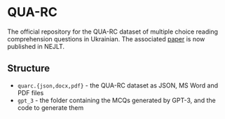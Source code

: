 # QUA-RC
The official repository for the QUA-RC dataset of multiple choice reading comprehension questions in Ukrainian. The associated [paper](https://nejlt.ep.liu.se/article/view/4939) is now published in NEJLT.

## Structure
- `quarc.{json,docx,pdf}` - the QUA-RC dataset as JSON, MS Word and PDF files
- `gpt_3` - the folder containing the MCQs generated by GPT-3, and the code to generate them
